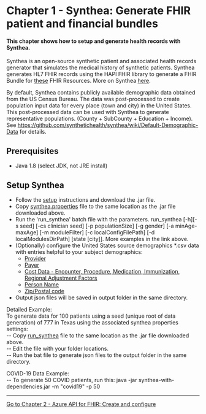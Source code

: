 # Chapter 1 - Synthea: Generate FHIR patient and financial bundles

#### This chapter shows how to setup and generate health records with Synthea.

Synthea is an open-source synthetic patient and associated health records generator that simulates the medical history of synthetic patients.
Synthea generates HL7 FHIR records using the HAPI FHIR library to generate a FHIR Bundle for [these](https://github.com/synthetichealth/synthea/wiki/HL7-FHIR) FHIR Resources.
More on Synthea [here](https://github.com/synthetichealth/synthea).

By default, Synthea contains publicly available demographic data obtained from the US Census Bureau. The data was post-processed to create population input data for every place (town and city) in the United States. This post-processed data can be used with Synthea to generate representative populations. (County + SubCounty + Education + Income).  See https://github.com/synthetichealth/synthea/wiki/Default-Demographic-Data for details.

## Prerequisites
* Java 1.8 (select JDK, not JRE install)

## Setup Synthea
* Follow the [setup](https://github.com/synthetichealth/synthea/wiki/Basic-Setup-and-Running) instructions and download the .jar file.
* Copy [synthea.properties](./synthea.properties) file to the same location as the .jar file downloaded above.
* Run the 'run_synthea' batch file with the parameters. run_synthea [-h][-s seed] 
            [-cs clinician seed]
            [-p populationSize]
            [-g gender]
            [-a minAge-maxAge]
            [-m moduleFilter]
            [-c localConfigFilePath]
            [-d localModulesDirPath]
            [state [city]]. More examples in the link above.
* (Optionally) configure the United States source demographics *.csv data with entries helpful to your subject demographics:
    * [Provider](https://github.com/synthetichealth/synthea/wiki/Provider-Data)
    * [Payer](https://github.com/synthetichealth/synthea/wiki/Payer-Data)
    * [Cost Data - Encounter, Procedure, Medication, Immunization, Regional Adjustment Factors](https://github.com/synthetichealth/synthea/wiki/Cost-Data)
    * [Person Name](https://github.com/synthetichealth/synthea/wiki/Name-Data)
    * [Zip/Postal code](https://github.com/synthetichealth/synthea/wiki/Zip-or-Postal-Codes) 
* Output json files will be saved in output folder in the same directory.

Detailed Example:\
To generate data for 100 patients using a seed (unique root of data generation) of 777 in Texas using the associated synthea properties settings:\
-- Copy [run_synthea](./run_synthea.bat) file to the same location as the .jar file downloaded above.\
-- Edit the file with your folder locations.\
-- Run the bat file to generate json files to the output folder in the same directory.

COVID-19 Data Example:\
-- To generate 50 COVID patients, run this: java -jar synthea-with-dependencies.jar -m "covid19" -p 50


***

[Go to Chapter 2 - Azure API for FHIR: Create and configure](../Chapter2-AzureAPIforFHIR/ReadMe.md)
